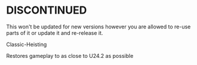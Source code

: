 
# DISCONTINUED
This won't be updated for new versions however you are allowed to re-use parts of it or update it and re-release it.

Classic-Heisting

Restores gameplay to as close to U24.2 as possible
